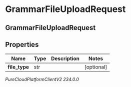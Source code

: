 # GrammarFileUploadRequest

## GrammarFileUploadRequest

## Properties

|Name | Type | Description | Notes|
|------------ | ------------- | ------------- | -------------|
| **file_type** | str |  | [optional] |



_PureCloudPlatformClientV2 234.0.0_
